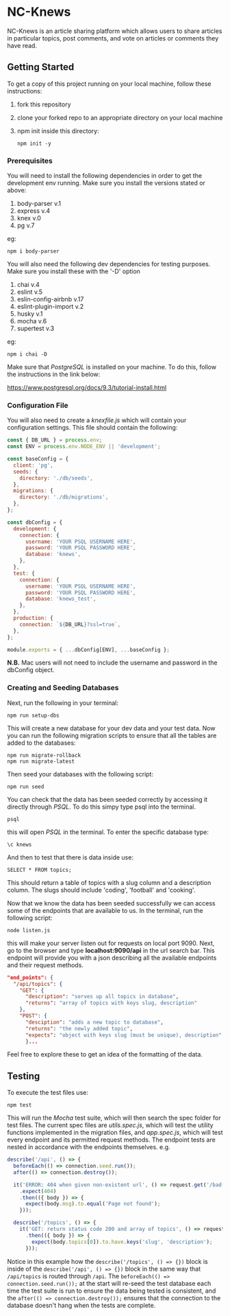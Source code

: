# NC-Knews

NC-Knews is an article sharing platform which allows users to share articles in particular topics, post comments, and vote on articles or comments they have read.

## Getting Started

To get a copy of this project running on your local machine, follow these instructions:

1. fork this repository
2. clone your forked repo to an appropriate directory on your local machine
3. npm init inside this directory:

    ``` 
    npm init -y
    ```

### Prerequisites

You will need to install the following dependencies in order to get the development env running. Make sure you install the versions stated or above:

1. body-parser v.1
2. express v.4
3. knex v.0
4. pg v.7

eg:

``` 
npm i body-parser
```
You will also need the following dev dependencies for testing purposes. Make sure you install these with the '-D' option

1. chai v.4
2. eslint v.5
3. eslin-config-airbnb v.17
4. eslint-plugin-import v.2
5. husky v.1
6. mocha v.6
7. supertest v.3

eg:

```
npm i chai -D
```

Make sure that *PostgreSQL* is installed on your machine. To do this, follow the instructions in the link below:

https://www.postgresql.org/docs/9.3/tutorial-install.html

### Configuration File

You will also need to create a *knexfile.js* which will contain your configuration settings. This file should contain the following:

```javascript
const { DB_URL } = process.env;
const ENV = process.env.NODE_ENV || 'development';

const baseConfig = {
  client: 'pg',
  seeds: {
    directory: './db/seeds',
  },
  migrations: {
    directory: './db/migrations',
  },
};

const dbConfig = {
  development: {
    connection: {
      username: 'YOUR PSQL USERNAME HERE',
      password: 'YOUR PSQL PASSWORD HERE',
      database: 'knews',
    },
  },
  test: {
    connection: {
      username: 'YOUR PSQL USERNAME HERE',
      password: 'YOUR PSQL PASSWORD HERE',
      database: 'knews_test',
    },
  },
  production: {
    connection: `${DB_URL}?ssl=true`,
  },
};

module.exports = { ...dbConfig[ENV], ...baseConfig };

```
**N.B.** Mac users will not need to include the username and password in the dbConfig object.


### Creating and Seeding Databases

Next, run the following in your terminal:

```
npm run setup-dbs
```
This will create a new database for your dev data and your test data. Now you can run the following migration scripts to ensure that all the tables are added to the databases:

```
npm run migrate-rollback
npm run migrate-latest
```

Then seed your databases with the following script:
```
npm run seed
```
You can check that the data has been seeded correctly by accessing it directly through *PSQL*. To do this simpy type psql into the terminal.
```
psql
```
this will open *PSQL* in the terminal. To enter the specific database type:

```
\c knews
```
And then to test that there is data inside use:
```
SELECT * FROM topics;
```

This should return a table of topics with a slug column and a description column. The slugs should include 'coding', 'football' and 'cooking'.

Now that we know the data has been seeded successfully we can access some of the endpoints that are available to us.
In the terminal, run the following script:
```
node listen.js
```
this will make your server listen out for requests on local port 9090.
Next, go to the browser and type **localhost:9090/api** in the url search bar. This endpoint will provide you with a json describing all the available endpoints and their request methods.
```json
"end_points": {
  "/api/topics": {
    "GET": {
      "description": "serves up all topics in database",
      "returns": "array of topics with keys slug, description"
    },
    "POST": {
      "desciption": "adds a new topic to database",
      "returns": "the newly added topic",
      "expects": "object with keys slug (must be unique), description"
      }...
```
 Feel free to explore these to get an idea of the formatting of the data.

## Testing

To execute the test files use:

```
npm test
```
This will run the *Mocha* test suite, which will then search the spec folder for test files. The current spec files are *utils.spec.js*,  which will test the utility functions implemented in the migration files, and *app.spec.js*, which will test every endpoint and its permitted request methods.
The endpoint tests are nested in accordance with the endpoints themselves. e.g.

```javascript
describe('/api', () => {
  beforeEach(() => connection.seed.run());
  after(() => connection.destroy());

  it('ERROR: 404 when given non-existent url', () => request.get('/bad-url')
    .expect(404)
    .then(({ body }) => {
      expect(body.msg).to.equal('Page not found');
    }));

  describe('/topics', () => {
    it('GET: return status code 200 and array of topics', () => request.get('/api/topics').expect(200)
      .then(({ body }) => {
        expect(body.topics[0]).to.have.keys('slug', 'description');
      }));
```

Notice in this example how the ```describe('/topics', () => {})``` block is inside of the ```describe('/api', () => {})``` block in the same way that ```/api/topics``` is routed through ```/api```. 
The ```beforeEach(() => connection.seed.run());``` at the start will re-seed the test database each time the test suite is run to ensure the data being tested is consistent, and the   ```after(() => connection.destroy());``` ensures that the connection to the database doesn't hang when the tests are complete.

